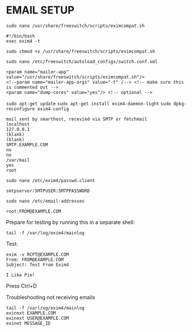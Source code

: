 # EMAIL SETUP

`sudo nano /usr/share/freeswitch/scripts/eximcompat.sh`
```
#!/bin/bash
exec exim4 -t
```

`sudo chmod +x /usr/share/freeswitch/scripts/eximcompat.sh`

`sudo nano /etc/freeswitch/autoload_configs/switch.conf.xml`
```
<param name="mailer-app" value="/usr/share/freeswitch/scripts/eximcompat.sh"/>
<!--param name="mailer-app-args" value="-t" /--> <!-- make sure this is commented out -->
<param name="dump-cores" value="yes"/> <!-- optional -->
```

`sudo apt-get update`
`sudo apt-get install exim4-daemon-light`
`sudo dpkg-reconfigure exim4-config`
```
mail sent by smarthost, recevied via SMTP or fetchmail
localhost
127.0.0.1
(blank)
(blank)
SMTP.EXAMPLE.COM
no
no
/var/mail
yes
root
```

`sudo nano /etc/exim4/passwd.client`
```
smtpserver:SMTPUSER:SMTPPASSWORD
```

`sudo nano /etc/email-addresses`
```
root:FROM@EXAMPLE.COM
```

Prepare for testing by running this in a separate shell:
```
tail -f /var/log/exim4/mainlog
```

Test:
```
exim -v RCPT@EXAMPLE.COM
From: FROM@EXAMPLE.COM
Subject: Test From Exim4

I Like Pie!
```
Press Ctrl+D

Troubleshooting not receiving emails
```
tail -f /varl/og/exim4/mainlog
exinext EXAMPLE.COM
exinext USER@EXAMPLE.COM
exinet MESSAGE_ID
```
